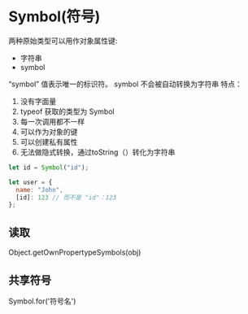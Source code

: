 # Symbol(符号)

两种原始类型可以用作对象属性键:
* 字符串
* symbol

“symbol” 值表示唯一的标识符。
symbol 不会被自动转换为字符串
特点：
1. 没有字面量
2. typeof 获取的类型为 Symbol
3. 每一次调用都不一样
4. 可以作为对象的键
5. 可以创建私有属性
6. 无法做隐式转换，通过toString（）转化为字符串
```js
let id = Symbol("id");

let user = {
  name: "John",
  [id]: 123 // 而不是 "id"：123
};
```
## 读取
Object.getOwnPropertypeSymbols(obj)
## 共享符号
Symbol.for('符号名')

